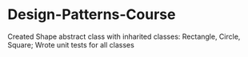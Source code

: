 # Design-Patterns-Course

Created Shape abstract class with inharited classes: Rectangle, Circle, Square;
Wrote unit tests for all classes
